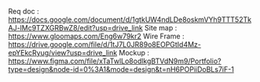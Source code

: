 Req doc : https://docs.google.com/document/d/1gtkUW4ndLDe8oskmVYh9TTT52TkAJ-lMc9TZXGRBwZ8/edit?usp=drive_link
Site map : https://www.gloomaps.com/Eng6w79kr2
Wire Frame : https://drive.google.com/file/d/1tJ7L0JR89o8EOPGtId4Mz-epYEkcRyug/view?usp=drive_link
Mockup : https://www.figma.com/file/xTaTwlLo8odlkgBTVdN9m9/Portfolio?type=design&node-id=0%3A1&mode=design&t=nH6POPiiDoBLs7iF-1

